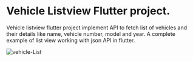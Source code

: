 # Vehicle Listview Flutter project.

Vehicle listview flutter project implement API to fetch list of vehicles and their details like name, vehicle number, model and year.
A complete example of list view working with json API in flutter.

![vehicle-List](https://user-images.githubusercontent.com/49180744/95172876-c9e4a780-076c-11eb-9e3e-d2241f5de6c0.png)
